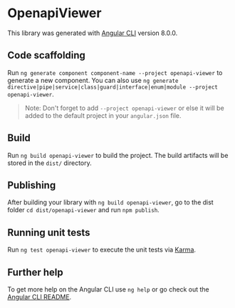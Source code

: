 # OpenapiViewer

This library was generated with [Angular CLI](https://github.com/angular/angular-cli) version 8.0.0.

## Code scaffolding

Run `ng generate component component-name --project openapi-viewer` to generate a new component. You can also use `ng generate directive|pipe|service|class|guard|interface|enum|module --project openapi-viewer`.

> Note: Don't forget to add `--project openapi-viewer` or else it will be added to the default project in your `angular.json` file.

## Build

Run `ng build openapi-viewer` to build the project. The build artifacts will be stored in the `dist/` directory.

## Publishing

After building your library with `ng build openapi-viewer`, go to the dist folder `cd dist/openapi-viewer` and run `npm publish`.

## Running unit tests

Run `ng test openapi-viewer` to execute the unit tests via [Karma](https://karma-runner.github.io).

## Further help

To get more help on the Angular CLI use `ng help` or go check out the [Angular CLI README](https://github.com/angular/angular-cli/blob/master/README.md).
